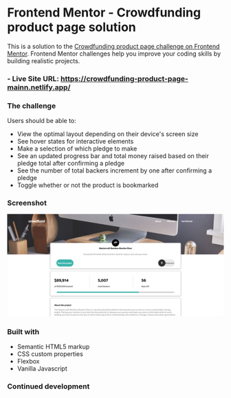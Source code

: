 # Frontend Mentor - Crowdfunding product page solution

This is a solution to the [Crowdfunding product page challenge on Frontend Mentor](https://www.frontendmentor.io/challenges/crowdfunding-product-page-7uvcZe7ZR). Frontend Mentor challenges help you improve your coding skills by building realistic projects. 


### - Live Site URL: https://crowdfunding-product-page-mainn.netlify.app/


### The challenge

Users should be able to:

- View the optimal layout depending on their device's screen size
- See hover states for interactive elements
- Make a selection of which pledge to make
- See an updated progress bar and total money raised based on their pledge total after confirming a pledge
- See the number of total backers increment by one after confirming a pledge
- Toggle whether or not the product is bookmarked

### Screenshot

![](https://github.com/onurrbl/my-frontend-mentor-challenges/blob/master/crowdfunding-product-page-main/images/Snapshot.png)



### Built with

- Semantic HTML5 markup
- CSS custom properties
- Flexbox
- Vanilla Javascript


### Continued development



